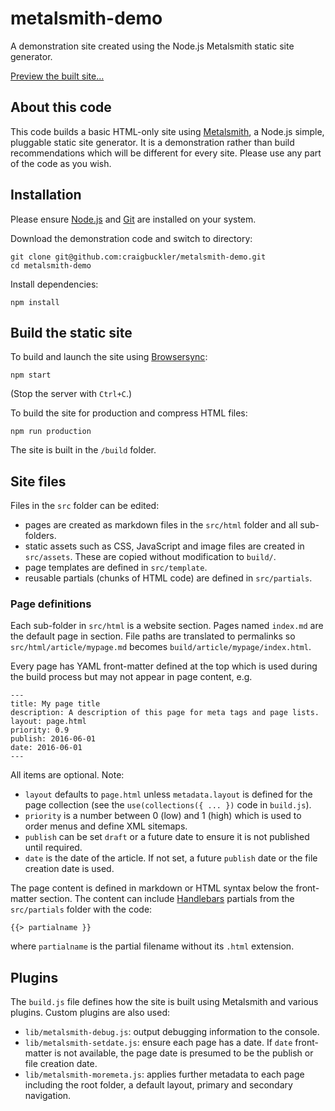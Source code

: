 # metalsmith-demo
A demonstration site created using the Node.js Metalsmith static site generator.

[Preview the built site...](https://rawgit.com/craigbuckler/metalsmith-demo/master/build/)


## About this code
This code builds a basic HTML-only site using [Metalsmith](http://www.metalsmith.io/), a Node.js simple, pluggable static site generator. It is a demonstration rather than build recommendations which will be different for every site. Please use any part of the code as you wish.


## Installation
Please ensure [Node.js](https://nodejs.org/) and [Git](https://git-scm.com/) are installed on your system.

Download the demonstration code and switch to directory:

	git clone git@github.com:craigbuckler/metalsmith-demo.git
	cd metalsmith-demo

Install dependencies:

	npm install


## Build the static site
To build and launch the site using [Browsersync](https://www.browsersync.io/):

	npm start

(Stop the server with `Ctrl+C`.)

To build the site for production and compress HTML files:

	npm run production

The site is built in the `/build` folder.


## Site files
Files in the `src` folder can be edited:

* pages are created as markdown files in the `src/html` folder and all sub-folders.
* static assets such as CSS, JavaScript and image files are created in `src/assets`. These are copied without modification to `build/`.
* page templates are defined in `src/template`.
* reusable partials (chunks of HTML code) are defined in `src/partials`.


### Page definitions
Each sub-folder in `src/html` is a website section. Pages named `index.md` are the default page in section. File paths are translated to permalinks so `src/html/article/mypage.md` becomes `build/article/mypage/index.html`.

Every page has YAML front-matter defined at the top which is used during the build process but may not appear in page content, e.g.

	---
	title: My page title
	description: A description of this page for meta tags and page lists.
	layout: page.html
	priority: 0.9
	publish: 2016-06-01
	date: 2016-06-01
	---

All items are optional. Note:

* `layout` defaults to `page.html` unless `metadata.layout` is defined for the page collection (see the `use(collections({ ... })` code in `build.js`).
* `priority` is a number between 0 (low) and 1 (high) which is used to order menus and define XML sitemaps.
* `publish` can be set `draft` or a future date to ensure it is not published until required.
* `date` is the date of the article. If not set, a future `publish` date or the file creation date is used.

The page content is defined in markdown or HTML syntax below the front-matter section. The content can include [Handlebars](http://handlebarsjs.com/) partials from the `src/partials` folder with the code:

	{{> partialname }}

where `partialname` is the partial filename without its `.html` extension.


## Plugins
The `build.js` file defines how the site is built using Metalsmith and various plugins. Custom plugins are also used:

* `lib/metalsmith-debug.js`: output debugging information to the console.
* `lib/metalsmith-setdate.js`: ensure each page has a date. If `date` front-matter is not available, the page date is presumed to be the publish or file creation date.
* `lib/metalsmith-moremeta.js`: applies further metadata to each page including the root folder, a default layout, primary and secondary navigation.
